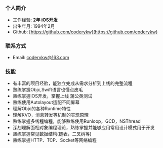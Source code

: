

### 个人简介

* 工作经验: **2年 iOS开发**
* 出生年月: 1994年2月
* Github: [https://github.com/coderykw](https://github.com/coderykw)


### 联系方式
* Email: [coderykw@163.com](coderykw@163.com)


### 技能

* 有丰富的项目经验，能独立完成从需求分析到上线的完整流程
* 熟练掌握Objc,Swift语言也懂点皮毛 
* 熟练掌握iOS开发，掌握上线 蒲公英测试
* 熟练使用Autolayout适配不同屏幕
* 理解Objc的各种Runtime特性
* 理解KVO，消息转发等机制的实现原理
* 熟练掌握多线程编程，能够熟练使用Runloop，GCD，NSThread
* 深刻理解面相对象编程理论，熟练掌握并能够应用常用设计模式用于开发
* 熟练掌握常见数据结构(链表，二叉树等)
* 熟练掌握HTTP、TCP、Socket等网络编程


